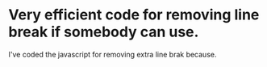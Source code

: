 
# Very efficient code for removing line break if somebody can use.
I've coded the javascript for removing extra line brak because. 
 






